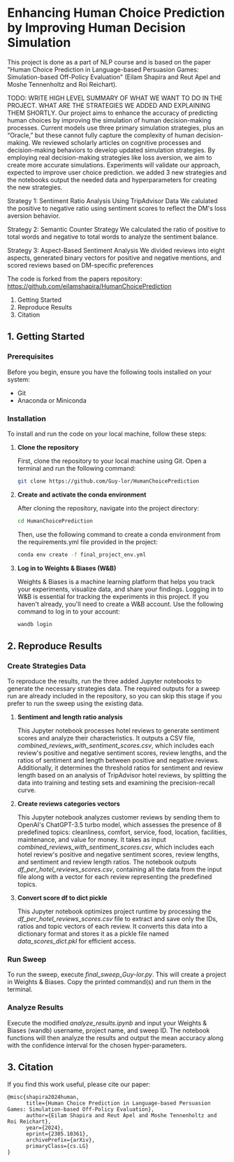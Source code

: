 # Enhancing Human Choice Prediction by Improving Human Decision Simulation

This project is done as a part of NLP course and is based on the paper "Human Choice Prediction in Language-based Persuasion Games: Simulation-based Off-Policy Evaluation" (Eilam Shapira and Reut Apel and Moshe Tennenholtz and Roi Reichart).

TODO: WRITE HIGH LEVEL SUMMARY OF WHAT WE WANT TO DO IN THE PROJECT. WHAT ARE THE STRATEGIES WE ADDED AND EXPLAINING THEM SHORTLY. 
Our project aims to enhance the accuracy of predicting human choices by improving the simulation of human decision-making processes. Current models use three primary simulation strategies, plus an “Oracle,” but these cannot fully capture the complexity of human decision-making. We reviewed scholarly articles on cognitive processes and decision-making behaviors to develop updated simulation strategies. By employing real decision-making strategies like loss aversion, we aim to create more accurate simulations. Experiments will validate our approach, expected to improve user choice prediction. we added 3 new strategies and the notebooks output the needed data and hyperparameters for creating the new strategies.

Strategy 1: Sentiment Ratio Analysis Using TripAdvisor Data
We calulated the positive to negative ratio using sentiment scores to reflect the DM's loss aversion behavior.

Strategy 2: Semantic Counter Strategy
We calculated the ratio of positive to total words and negative to total words to analyze the sentiment balance.

Strategy 3: Aspect-Based Sentiment Analysis
We divided reviews into eight aspects, generated binary vectors for positive and negative mentions, and scored reviews based on DM-specific preferences

The code is forked from the papers repository: https://github.com/eilamshapira/HumanChoicePrediction

1. Getting Started
2. Reproduce Results
3. Citation
   
## 1. Getting Started 


### Prerequisites

Before you begin, ensure you have the following tools installed on your system:
- Git
- Anaconda or Miniconda

### Installation

To install and run the code on your local machine, follow these steps:

1. **Clone the repository**

   First, clone the repository to your local machine using Git. Open a terminal and run the following command:
   ```bash
   git clone https://github.com/Guy-lor/HumanChoicePrediction
    ```
2. **Create and activate the conda environment**

    After cloning the repository, navigate into the project directory:

    ```bash
    cd HumanChoicePrediction
    ```

    Then, use the following command to create a conda environment from the requirements.yml file provided in the project:
    ```bash
    conda env create -f final_project_env.yml
    ```
3. **Log in to Weights & Biases (W&B)**

   Weights & Biases is a machine learning platform that helps you track your experiments, visualize data, and share your findings. Logging in to W&B is essential for tracking the experiments in this project. If you haven't already, you'll need to create a W&B account. 
   Use the following command to log in to your account:
    ```bash
    wandb login
    ```
## 2. Reproduce Results
### Create Strategies Data

To reproduce the results, run the three added Jupyter notebooks to generate the necessary strategies data. The required outputs for a sweep run are already included in the repository, so you can skip this stage if you prefer to run the sweep using the existing data.

   1. **Sentiment and length ratio analysis**

      This Jupyter notebook processes hotel reviews to generate sentiment scores and analyze their characteristics. It outputs a CSV file, *combined_reviews_with_sentiment_scores.csv*, which includes each review's positive and negative sentiment scores, review               lengths, and the ratios of sentiment and length between positive and negative reviews. Additionally, it determines the threshold ratios for sentiment and review length based on an analysis of TripAdvisor hotel reviews, by splitting the data into training and        testing sets and examining the precision-recall curve.
 
            
   3. **Create reviews categories vectors**
      
      This Jupyter notebook analyzes customer reviews by sending them to OpenAI's ChatGPT-3.5 turbo model, which assesses the presence of 8 predefined topics: cleanliness, comfort, service, food, location, facilities, maintenance, and value for money. It takes as          input *combined_reviews_with_sentiment_scores.csv*, which includes each hotel review's positive and negative sentiment scores, review lengths, and sentiment and review length ratios. The notebook outputs *df_per_hotel_reviews_scores.csv*, containing all the data          from the input file along with a vector for each review representing the predefined topics.
      
   5. **Convert score df to dict pickle**
         
      This Jupyter notebook optimizes project runtime by processing the *df_per_hotel_reviews_scores.csv* file to extract and save only the IDs, ratios and topic vectors of each review. It converts this data into a dictionary format and stores it as a pickle file named *data_scores_dict.pkl* for efficient access.
### Run Sweep

   To run the sweep, execute *final_sweep_Guy-lor.py*. This will create a project in Weights & Biases. Copy the printed command(s) and run them in the terminal.

### Analyze Results

   Execute the modified *analyze_results.ipynb* and input your Weights & Biases (wandb) username, project name, and sweep ID. The notebook functions will then analyze the results and output the mean accuracy along with the confidence interval for the chosen hyper-parameters.

## 3. Citation

If you find this work useful, please cite our paper:

    @misc{shapira2024human,
          title={Human Choice Prediction in Language-based Persuasion Games: Simulation-based Off-Policy Evaluation}, 
          author={Eilam Shapira and Reut Apel and Moshe Tennenholtz and Roi Reichart},
          year={2024},
          eprint={2305.10361},
          archivePrefix={arXiv},
          primaryClass={cs.LG}
    }
